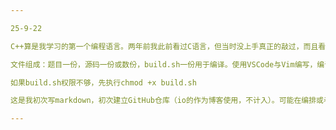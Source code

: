 ```yaml
---

25-9-22

C++算是我学习的第一个编程语言。两年前我此前看过C语言，但当时没上手真正的敲过，而且看了一半后没再看了。目前在看C++ Primer plus第6版（中文版），最开始的题目也将出自于此，如果issue有命题也会写进来。本书主要介绍的是C++11，但我可能会用到一些C++11以后的东西（因为我在网上刷到而且感觉到好用），因此练习的源码可能会写的很奇怪（新旧掺杂）。

文件组成：题目一份，源码一份或数份，build.sh一份用于编译。使用VSCode与Vim编写，编译器为clang++。

如果build.sh权限不够，先执行chmod +x build.sh

这是我初次写markdown，初次建立GitHub仓库（io的作为博客使用，不计入）。可能在编排或者其他东西上有些许不妥。如有更合适的编排方法可在issue指出。

---
```

